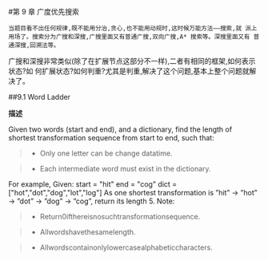 #第 9 章  广度优先搜索

    当题目看不出任何规律,既不能用分治,贪心,也不能用动规时,这时候万能方法——搜索,就 派上用场了。搜索分为广搜和深搜,广搜里面又有普通广搜,双向广搜,A* 搜索等。深搜里面又有 普通深搜,回溯法等。
广搜和深搜非常类似(除了在扩展节点这部分不一样),二者有相同的框架,如何表示状态?如 何扩展状态?如何判重?尤其是判重,解决了这个问题,基本上整个问题就解决了。

##9.1 Word Ladder

**描述**

Given two words (start and end), and a dictionary, find the length of shortest transformation sequence from start to end, such that:

>* Only one letter can be change datatime.

>* Each intermediate word must exist in the dictionary.

For example, Given:
  start = "hit"
  end = "cog"
  dict = ["hot","dot","dog","lot","log"]
As one shortest transformation is ”hit” -> ”hot” -> ”dot” -> ”dog” -> ”cog”, return its length 5. Note:

>* Return0ifthereisnosuchtransformationsequence.

>* Allwordshavethesamelength.

>* Allwordscontainonlylowercasealphabeticcharacters.


